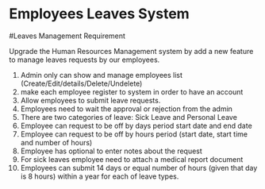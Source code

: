 # Employees Leaves System

#Leaves Management Requirement


Upgrade the Human Resources Management system by add a new feature to manage leaves requests by our employees.

1. Admin only can show and manage employees list (Create/Edit/details/Delete/Undelete)
2. make each employee register to system in order to have an account
3. Allow employees to submit leave requests.
4. Employees need to wait the approval or rejection from the admin
5. There are two categories of leave: Sick Leave and Personal Leave
6. Employee can request to be off by days period start date and end date
7. Employee can request to be off by hours period (start date, start time and number of hours)
8. Employee has optional to enter notes about the request
9. For sick leaves employee need to attach a medical report document
10. Employees can submit 14 days or equal number of hours (given that day is 8 hours) within a year for each of leave types.

